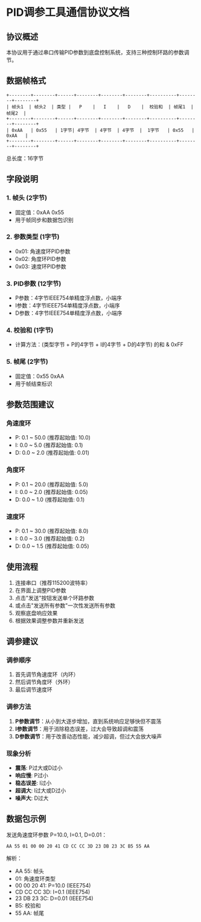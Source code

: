 # PID调参工具通信协议文档

## 协议概述
本协议用于通过串口传输PID参数到底盘控制系统，支持三种控制环路的参数调节。

## 数据帧格式
```
+--------+--------+------+--------+--------+--------+----------+--------+--------+
| 帧头1  | 帧头2  | 类型 |   P    |   I    |   D    |  校验和  | 帧尾1  | 帧尾2  |
+--------+--------+------+--------+--------+--------+----------+--------+--------+
| 0xAA   | 0x55   | 1字节| 4字节  | 4字节  | 4字节  |  1字节   | 0x55   | 0xAA   |
+--------+--------+------+--------+--------+--------+----------+--------+--------+
```

总长度：16字节

## 字段说明

### 1. 帧头 (2字节)
- 固定值：0xAA 0x55
- 用于帧同步和数据包识别

### 2. 参数类型 (1字节)
- 0x01: 角速度环PID参数
- 0x02: 角度环PID参数  
- 0x03: 速度环PID参数

### 3. PID参数 (12字节)
- P参数：4字节IEEE754单精度浮点数，小端序
- I参数：4字节IEEE754单精度浮点数，小端序
- D参数：4字节IEEE754单精度浮点数，小端序

### 4. 校验和 (1字节)
- 计算方法：(类型字节 + P的4字节 + I的4字节 + D的4字节) 的和 & 0xFF

### 5. 帧尾 (2字节)
- 固定值：0x55 0xAA
- 用于帧结束标识

## 参数范围建议

### 角速度环
- P: 0.1 ~ 50.0 (推荐起始值: 10.0)
- I: 0.0 ~ 5.0  (推荐起始值: 0.1)
- D: 0.0 ~ 2.0  (推荐起始值: 0.01)

### 角度环  
- P: 0.1 ~ 20.0 (推荐起始值: 5.0)
- I: 0.0 ~ 2.0  (推荐起始值: 0.05)
- D: 0.0 ~ 1.0  (推荐起始值: 0.1)

### 速度环
- P: 0.1 ~ 30.0 (推荐起始值: 8.0)
- I: 0.0 ~ 3.0  (推荐起始值: 0.2)
- D: 0.0 ~ 1.5  (推荐起始值: 0.05)

## 使用流程

1. 连接串口（推荐115200波特率）
2. 在界面上调整PID参数
3. 点击"发送"按钮发送单个环路参数
4. 或点击"发送所有参数"一次性发送所有参数
5. 观察底盘响应效果
6. 根据效果调整参数并重新发送

## 调参建议

### 调参顺序
1. 首先调节角速度环（内环）
2. 然后调节角度环（外环）
3. 最后调节速度环

### 调参方法
1. **P参数调节**：从小到大逐步增加，直到系统响应足够快但不震荡
2. **I参数调节**：用于消除稳态误差，过大会导致超调和震荡
3. **D参数调节**：用于改善动态性能，减少超调，但过大会放大噪声

### 现象分析
- **震荡**: P过大或D过小
- **响应慢**: P过小
- **稳态误差**: I过小
- **超调大**: I过大或D过小
- **噪声大**: D过大

## 数据包示例

发送角速度环参数 P=10.0, I=0.1, D=0.01：
```
AA 55 01 00 00 20 41 CD CC CC 3D 23 DB 23 3C B5 55 AA
```

解析：
- AA 55: 帧头
- 01: 角速度环类型
- 00 00 20 41: P=10.0 (IEEE754)
- CD CC CC 3D: I=0.1 (IEEE754)  
- 23 DB 23 3C: D=0.01 (IEEE754)
- B5: 校验和
- 55 AA: 帧尾